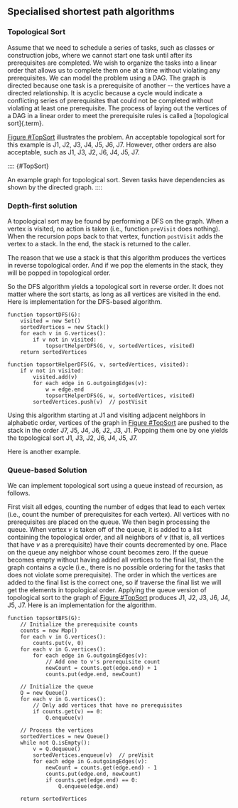 
## Specialised shortest path algorithms

### Topological Sort

Assume that we need to schedule a series of tasks, such as classes or
construction jobs, where we cannot start one task until after its
prerequisites are completed. We wish to organize the tasks into a linear
order that allows us to complete them one at a time without violating
any prerequisites. We can model the problem using a DAG. The graph is
directed because one task is a prerequisite of another -- the vertices
have a directed relationship. It is acyclic because a cycle would
indicate a conflicting series of prerequisites that could not be
completed without violating at least one prerequisite. The process of
laying out the vertices of a DAG in a linear order to meet the
prerequisite rules is called a [topological sort]{.term}.

[Figure #TopSort](#TopSort) illustrates the
problem. An acceptable topological sort for this example is J1, J2, J3,
J4, J5, J6, J7. However, other orders are also acceptable, such as J1,
J3, J2, J6, J4, J5, J7.

:::: {#TopSort}
<inlineav id="topSortCON" src="Graph/topSortCON.js" name="Graph/topSortCON" static/>

An example graph for topological sort. Seven tasks have dependencies as
shown by the directed graph.
::::

### Depth-first solution

A topological sort may be found by performing a DFS on the graph. When a
vertex is visited, no action is taken (i.e., function `preVisit` does
nothing). When the recursion pops back to that vertex, function
`postVisit` adds the vertex to a stack. In the end, the stack is
returned to the caller.

The reason that we use a stack is that this algorithm produces the
vertices in reverse topological order. And if we pop the elements in the
stack, they will be popped in topological order.

So the DFS algorithm yields a topological sort in reverse order. It does
not matter where the sort starts, as long as all vertices are visited in
the end. Here is implementation for the DFS-based algorithm.

    function topsortDFS(G):
        visited = new Set()
        sortedVertices = new Stack()
        for each v in G.vertices():
            if v not in visited:
                topsortHelperDFS(G, v, sortedVertices, visited)
        return sortedVertices

    function topsortHelperDFS(G, v, sortedVertices, visited):
        if v not in visited:
            visited.add(v)
            for each edge in G.outgoingEdges(v):
                w = edge.end
                topsortHelperDFS(G, w, sortedVertices, visited)
            sortedVertices.push(v)  // postVisit

Using this algorithm starting at J1 and visiting adjacent neighbors in
alphabetic order, vertices of the graph in
[Figure #TopSort](#TopSort) are pushed to the stack
in the order J7, J5, J4, J6, J2, J3, J1. Popping them one by one yields
the topological sort J1, J3, J2, J6, J4, J5, J7.

Here is another example.

<inlineav id="topSortDFSCON" src="Graph/topSortDFSCON.js" name="TopSort Slideshow" links="Graph/topSortDFSCON.css"/>

### Queue-based Solution

We can implement topological sort using a queue instead of recursion, as follows.

First visit all edges, counting the number of edges that lead to each
vertex (i.e., count the number of prerequisites for each vertex). All
vertices with no prerequisites are placed on the queue. We then begin
processing the queue. When vertex $v$ is taken off of the queue, it is
added to a list containing the topological order, and all neighbors of
$v$ (that is, all vertices that have $v$ as a prerequisite) have their
counts decremented by one. Place on the queue any neighbor whose count
becomes zero. If the queue becomes empty without having added all
vertices to the final list, then the graph contains a cycle (i.e., there
is no possible ordering for the tasks that does not violate some
prerequisite). The order in which the vertices are added to the final
list is the correct one, so if traverse the final list we will get the
elements in topological order. Applying the queue version of topological
sort to the graph of [Figure #TopSort](#TopSort)
produces J1, J2, J3, J6, J4, J5, J7. Here is an
implementation for the algorithm.

    function topsortBFS(G):
        // Initialize the prerequisite counts
        counts = new Map()
        for each v in G.vertices():
            counts.put(v, 0)
        for each v in G.vertices():
            for each edge in G.outgoingEdges(v):
                // Add one to v's prerequisite count
                newCount = counts.get(edge.end) + 1
                counts.put(edge.end, newCount)

        // Initialize the queue
        Q = new Queue()
        for each v in G.vertices():
            // Only add vertices that have no prerequisites
            if counts.get(v) == 0:
                Q.enqueue(v)

        // Process the vertices
        sortedVertices = new Queue()
        while not Q.isEmpty():
            v = Q.dequeue()
            sortedVertices.enqueue(v)  // preVisit
            for each edge in G.outgoingEdges(v):
                newCount = counts.get(edge.end) - 1
                counts.put(edge.end, newCount)
                if counts.get(edge.end) == 0:
                    Q.enqueue(edge.end)

        return sortedVertices

<inlineav id="topSortQCON" src="Graph/topSortQCON.js" name="topSortQCON Slideshow" links="Graph/topSortQCON.css"/>
